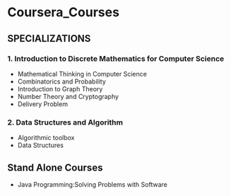 # Coursera_Courses

## SPECIALIZATIONS

### 1. Introduction to Discrete Mathematics for Computer Science
  - Mathematical Thinking in Computer Science
  - Combinatorics and Probability
  - Introduction to Graph Theory
  - Number Theory and Cryptography
  - Delivery Problem
  
### 2. Data Structures and Algorithm
  - Algorithmic toolbox
  - Data Structures

## Stand Alone Courses
  - Java Programming:Solving Problems with Software
